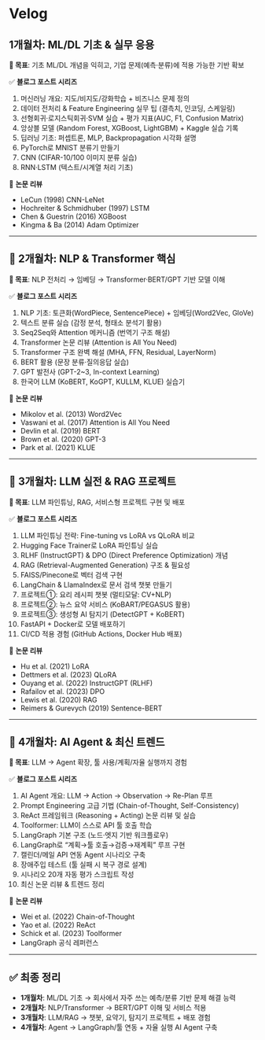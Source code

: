 # Velog
## **1개월차: ML/DL 기초 & 실무 응용**

**🎯 목표**: 기초 ML/DL 개념을 익히고, 기업 문제(예측·분류)에 적용 가능한 기반 확보

✅ **블로그 포스트 시리즈**

1. 머신러닝 개요: 지도/비지도/강화학습 + 비즈니스 문제 정의
2. 데이터 전처리 & Feature Engineering 실무 팁 (결측치, 인코딩, 스케일링)
3. 선형회귀·로지스틱회귀·SVM 실습 + 평가 지표(AUC, F1, Confusion Matrix)
4. 앙상블 모델 (Random Forest, XGBoost, LightGBM) + Kaggle 실습 기록
5. 딥러닝 기초: 퍼셉트론, MLP, Backpropagation 시각화 설명
6. PyTorch로 MNIST 분류기 만들기
7. CNN (CIFAR-10/100 이미지 분류 실습)
8. RNN·LSTM (텍스트/시계열 처리 기초)

📌 **논문 리뷰**

- LeCun (1998) CNN-LeNet
- Hochreiter & Schmidhuber (1997) LSTM
- Chen & Guestrin (2016) XGBoost
- Kingma & Ba (2014) Adam Optimizer

---

## **🔹 2개월차: NLP & Transformer 핵심**

**🎯 목표**: NLP 전처리 → 임베딩 → Transformer·BERT/GPT 기반 모델 이해

✅ **블로그 포스트 시리즈**

1. NLP 기초: 토큰화(WordPiece, SentencePiece) + 임베딩(Word2Vec, GloVe)
2. 텍스트 분류 실습 (감정 분석, 형태소 분석기 활용)
3. Seq2Seq와 Attention 메커니즘 (번역기 구조 해설)
4. Transformer 논문 리뷰 (Attention is All You Need)
5. Transformer 구조 완벽 해설 (MHA, FFN, Residual, LayerNorm)
6. BERT 활용 (문장 분류·질의응답 실습)
7. GPT 발전사 (GPT-2~3, In-context Learning)
8. 한국어 LLM (KoBERT, KoGPT, KULLM, KLUE) 실습기

📌 **논문 리뷰**

- Mikolov et al. (2013) Word2Vec
- Vaswani et al. (2017) Attention is All You Need
- Devlin et al. (2019) BERT
- Brown et al. (2020) GPT-3
- Park et al. (2021) KLUE

---

## **🔹 3개월차: LLM 실전 & RAG 프로젝트**

**🎯 목표**: LLM 파인튜닝, RAG, 서비스형 프로젝트 구현 및 배포

✅ **블로그 포스트 시리즈**

1. LLM 파인튜닝 전략: Fine-tuning vs LoRA vs QLoRA 비교
2. Hugging Face Trainer로 LoRA 파인튜닝 실습
3. RLHF (InstructGPT) & DPO (Direct Preference Optimization) 개념
4. RAG (Retrieval-Augmented Generation) 구조 & 필요성
5. FAISS/Pinecone로 벡터 검색 구현
6. LangChain & LlamaIndex로 문서 검색 챗봇 만들기
7. 프로젝트①: 요리 레시피 챗봇 (멀티모달: CV+NLP)
8. 프로젝트②: 뉴스 요약 서비스 (KoBART/PEGASUS 활용)
9. 프로젝트③: 생성형 AI 탐지기 (DetectGPT + KoBERT)
10. FastAPI + Docker로 모델 배포하기
11. CI/CD 적용 경험 (GitHub Actions, Docker Hub 배포)

📌 **논문 리뷰**

- Hu et al. (2021) LoRA
- Dettmers et al. (2023) QLoRA
- Ouyang et al. (2022) InstructGPT (RLHF)
- Rafailov et al. (2023) DPO
- Lewis et al. (2020) RAG
- Reimers & Gurevych (2019) Sentence-BERT

---

## **🔹 4개월차: AI Agent & 최신 트렌드**

**🎯 목표**: LLM → Agent 확장, 툴 사용/계획/자율 실행까지 경험

✅ **블로그 포스트 시리즈**

1. AI Agent 개요: LLM → Action → Observation → Re-Plan 루프
2. Prompt Engineering 고급 기법 (Chain-of-Thought, Self-Consistency)
3. ReAct 프레임워크 (Reasoning + Acting) 논문 리뷰 및 실습
4. Toolformer: LLM이 스스로 API 툴 호출 학습
5. LangGraph 기본 구조 (노드·엣지 기반 워크플로우)
6. LangGraph로 “계획→툴 호출→검증→재계획” 루프 구현
7. 캘린더/메일 API 연동 Agent 시나리오 구축
8. 장애주입 테스트 (툴 실패 시 복구 경로 설계)
9. 시나리오 20개 자동 평가 스크립트 작성
10. 최신 논문 리뷰 & 트렌드 정리

📌 **논문 리뷰**

- Wei et al. (2022) Chain-of-Thought
- Yao et al. (2022) ReAct
- Schick et al. (2023) Toolformer
- LangGraph 공식 레퍼런스

---

## **✅ 최종 정리**

- **1개월차**: ML/DL 기초 → 회사에서 자주 쓰는 예측/분류 기반 문제 해결 능력
- **2개월차**: NLP/Transformer → BERT/GPT 이해 및 서비스 적용
- **3개월차**: LLM/RAG → 챗봇, 요약기, 탐지기 프로젝트 + 배포 경험
- **4개월차**: Agent → LangGraph/툴 연동 + 자율 실행 AI Agent 구축
